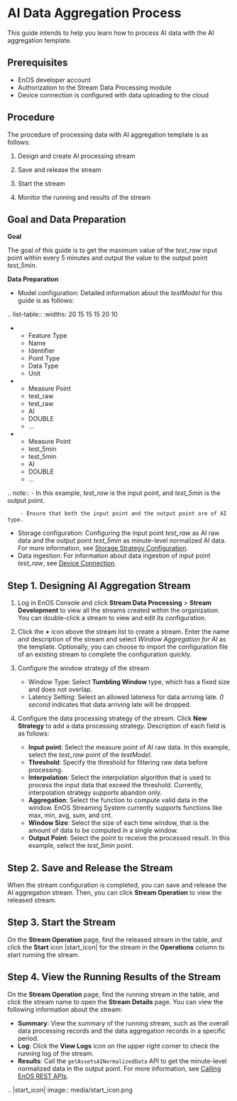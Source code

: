 # AI Data Aggregation Process
This guide intends to help you learn how to process AI data with the AI aggregation template.

## Prerequisites
- EnOS developer account
- Authorization to the Stream Data Processing module
- Device connection is configured with data uploading to the cloud

## Procedure
The procedure of processing data with AI aggregation template is as follows:

1. Design and create AI processing stream

2. Save and release the stream

3. Start the stream

4. Monitor the running and results of the stream

## Goal and Data Preparation
**Goal**

The goal of this guide is to get the maximum value of the *test_raw* input point within every 5 minutes and output the value to the output point *test_5min*.

**Data Preparation**
- Model configuration: Detailed information about the *testModel* for this guide is as follows:

.. list-table::
   :widths: 20 15 15 15 20 10

   * - Feature Type
     - Name
     - Identifier
     - Point Type
     - Data Type
     - Unit
   * - Measure Point
     - test_raw
     - test_raw
     - AI
     - DOUBLE
     - ...
   * - Measure Point
     - test_5min
     - test_5min
     - AI
     - DOUBLE
     - ...

.. note:: - In this example, *test_raw* is the input point, and *test_5min* is the output point.

        - Ensure that both the input point and the output point are of AI type.


- Storage configuration: Configuring the input point *test_raw* as AI raw data and the output point *test_5min* as minute-level normalized AI data. For more information, see [Storage Strategy Configuration](https://www.envisioniot.com/docs/data-asset/en/latest/storage_strategy_overview.html).  
- Data ingestion: For information about data ingestion of input point *test_raw*, see [Device Connection](https://www.envisioniot.com/docs/device-connection/en/latest/gettingstarted_device_connection.html).


## Step 1. Designing AI Aggregation Stream

1. Log in EnOS Console and click **Stream Data Processing** > **Stream Development** to view all the streams created within the organization. You can double-click a stream to view and edit its configuration.

2. Click the **+** icon above the stream list to create a stream. Enter the name and description of the stream and select *Window Aggregation for AI* as the template. Optionally, you can choose to import the configuration file of an existing stream to complete the configuration quickly.

3. Configure the window strategy of the stream

   - Window Type: Select **Tumbling Window** type, which has a fixed size and does not overlap.
   - Latency Setting: Select an allowed lateness for data arriving late. *0 second* indicates that data arriving late will be dropped.

4. Configure the data processing strategy of the stream. Click **New Strategy** to add a data processing strategy. Description of each field is as follows:

   - **Input point**: Select the measure point of AI raw data. In this example, select the *test_raw* point of the *testModel*.
   - **Threshold**: Specify the threshold for filtering raw data before processing.
   - **Interpolation**: Select the interpolation algorithm that is used to process the input data that exceed the threshold. Currently, interpolation strategy supports abandon only.
   - **Aggregation**: Select the function to compute valid data in the window. EnOS Streaming System currently supports functions like max, min, avg, sum, and cnt.
   - **Window Size**: Select the size of each time window, that is the amount of data to be computed in a single window.
   - **Output Point**: Select the point to receive the processed result. In this example, select the *test_5min* point.

## Step 2. Save and Release the Stream

When the stream configuration is completed, you can save and release the AI aggregation stream. Then, you can click **Stream Operation** to view the released stream.

## Step 3. Start the Stream

On the **Stream Operation** page, find the released stream in the table, and click the **Start** icon |start_icon| for the stream in the **Operations** column to start running the stream.

## Step 4. View the Running Results of the Stream

On the **Stream Operation** page, find the running stream in the table, and click the stream name to open the **Stream Details** page. You can view the following information about the stream:

- **Summary**: View the summary of the running stream, such as the overall data processing records and the data aggregation records in a specific period.
- **Log**: Click the **View Logs** icon on the upper right corner to check the running log of the stream.
- **Results**: Call the `getAssetsAINormalizedData` API to get the minute-level normalized data in the output point. For more information, see [Calling EnOS REST APIs](https://www.envisioniot.com/docs/app-development/en/latest/call_enos_api.html).

.. |start_icon| image:: media/start_icon.png

<!--end-->

